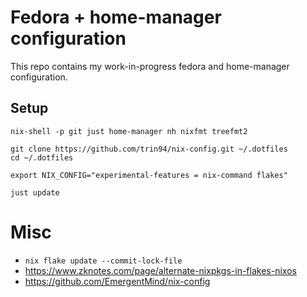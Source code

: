 # Fedora + home-manager configuration

This repo contains my work-in-progress fedora and home-manager configuration.

## Setup

```shell
nix-shell -p git just home-manager nh nixfmt treefmt2

git clone https://github.com/trin94/nix-config.git ~/.dotfiles
cd ~/.dotfiles

export NIX_CONFIG="experimental-features = nix-command flakes"

just update
```

# Misc

- `nix flake update --commit-lock-file`
- https://www.zknotes.com/page/alternate-nixpkgs-in-flakes-nixos
- https://github.com/EmergentMind/nix-config
